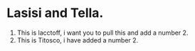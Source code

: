# Lasisi and Tella.

1. This is lacctoff, i want you to pull this and add a number 2.
2. This is Titosco, i have added a number 2.
